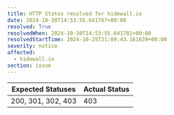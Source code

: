 ```yaml
---
title: HTTP Status resolved for hidewall.io
date: 2024-10-30T14:53:55.641767+00:00
resolved: True
resolvedWhen: 2024-10-30T14:53:55.641781+00:00
resolvedStartTime: 2024-10-25T21:09:43.161639+00:00
severity: notice
affected:
  - hidewall.io
section: issue
---
```


| Expected Statuses | Actual Status  |
|-------------------|----------------|
| 200, 301, 302, 403 | 403 |
